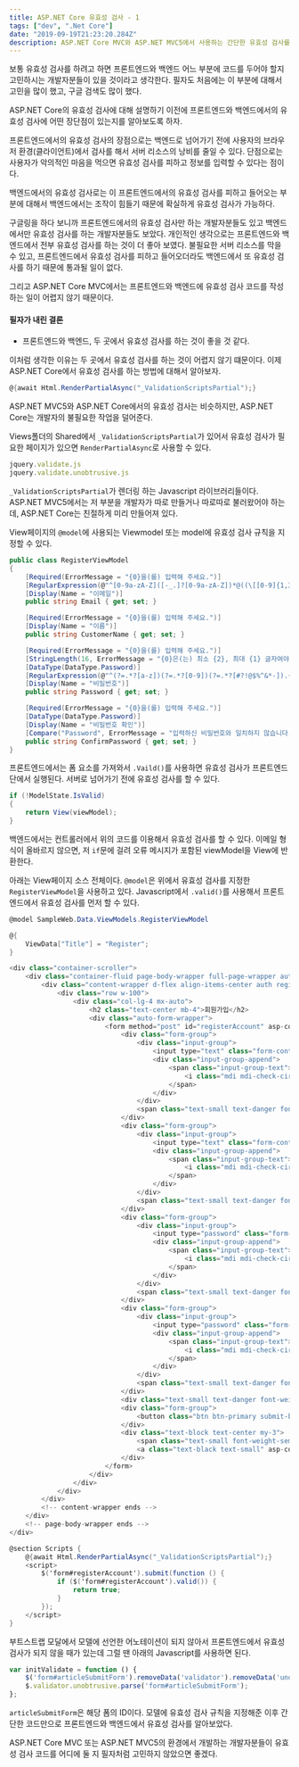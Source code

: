 ```yaml
---
title: ASP.NET Core 유효성 검사 - 1
tags: ["dev", ".Net Core"]
date: "2019-09-19T21:23:20.284Z"
description: ASP.NET Core MVC와 ASP.NET MVC5에서 사용하는 간단한 유효성 검사를 알아봅니다.
---
```


보통 유효성 검사를 하려고 하면 프론트엔드와 백엔드 어느 부분에 코드를 두어야 할지 고민하시는 개발자분들이 있을 것이라고 생각한다. 필자도 처음에는 이 부분에 대해서 고민을 많이 했고, 구글 검색도 많이 했다.

ASP.NET Core의 유효성 검사에 대해 설명하기 이전에 프론트엔드와 백엔드에서의 유효성 검사에 어떤 장단점이 있는지를 알아보도록 하자. 

프론트엔드에서의 유효성 검사의 장점으로는 백엔드로 넘어가기 전에 사용자의 브라우저 환경(클라이언트)에서 검사를 해서 서버 리소스의 낭비를 줄일 수 있다. 단점으로는 사용자가 악의적인 마음을 먹으면 유효성 검사를 피하고 정보를 입력할 수 있다는 점이다.

백엔드에서의 유효성 검사로는 이 프론트엔드에서의 유효성 검사를 피하고 들어오는 부분에 대해서 백엔드에서는 조작이 힘들기 때문에 확실하게 유효성 검사가 가능하다.

구글링을 하다 보니까 프론트엔드에서의 유효성 검사만 하는 개발자분들도 있고 백엔드에서만 유효성 검사를 하는 개발자분들도 보았다. 개인적인 생각으로는 프론트엔드와 백엔드에서 전부 유효성 검사를 하는 것이 더 좋아 보였다. 불필요한 서버 리소스를 막을 수 있고, 프론트엔드에서 유효성 검사를 피하고 들어오더라도 백엔드에서 또 유효성 검사를 하기 때문에 통과될 일이 없다.

그리고 ASP.NET Core MVC에서는 프론트엔드와 백엔드에 유효성 검사 코드를 작성하는 일이 어렵지 않기 때문이다.

#### 필자가 내린 결론
- 프론트엔드와 백엔드, 두 곳에서 유효성 검사를 하는 것이 좋을 것 같다.

이처럼 생각한 이유는 두 곳에서 유효성 검사를 하는 것이 어렵지 않기 떄문이다. 이제 ASP.NET Core에서 유효성 검사를 하는 방법에 대해서 알아보자.

```csharp
@{await Html.RenderPartialAsync("_ValidationScriptsPartial");}
```

ASP.NET MVC5와 ASP.NET Core에서의 유효성 검사는 비슷하지만, ASP.NET Core는 개발자의 불필요한 작업을 덜어준다.

Views폴더의 Shared에서 `_ValidationScriptsPartial`가 있어서 유효성 검사가 필요한 페이지가 있으면 `RenderPartialAsync`로 사용할 수 있다.

```js
jquery.validate.js
jquery.validate.unobtrusive.js
```
`_ValidationScriptsPartial`가 렌더링 하는 Javascript 라이브러리들이다. ASP.NET MVC5에서는 저 부분을 개발자가 따로 만들거나 따로따로 불러왔어야 하는데, ASP.NET Core는 친절하게 미리 만들어져 있다.

View페이지의 `@model`에 사용되는 Viewmodel 또는 model에 유효성 검사 규칙을 지정할 수 있다.

```csharp
public class RegisterViewModel
{
    [Required(ErrorMessage = "{0}을(를) 입력해 주세요.")]
    [RegularExpression(@"^[0-9a-zA-Z]([-_.]?[0-9a-zA-Z])*@((\[[0-9]{1,3}\.[0-9]{1,3}\.[0-9]{1,3}\.)|(([\w-]+\.)+))([a-zA-Z]{2,4}|[0-9]{1,3})(\]?)$", ErrorMessage = "이메일 형식이 올바르지 않습니다.")]
    [Display(Name = "이메일")]
    public string Email { get; set; }

    [Required(ErrorMessage = "{0}을(를) 입력해 주세요.")]
    [Display(Name = "이름")]
    public string CustomerName { get; set; }

    [Required(ErrorMessage = "{0}을(를) 입력해 주세요.")]
    [StringLength(16, ErrorMessage = "{0}은(는) 최소 {2}, 최대 {1} 글자여야 합니다.", MinimumLength = 8)]
    [DataType(DataType.Password)]
    [RegularExpression(@"^(?=.*?[a-z])(?=.*?[0-9])(?=.*?[#?!@$%^&*-]).{8,}$", ErrorMessage = "비밀번호 형식이 올바르지 않습니다.")]
    [Display(Name = "비밀번호")]
    public string Password { get; set; }

    [Required(ErrorMessage = "{0}을(를) 입력해 주세요.")]
    [DataType(DataType.Password)]
    [Display(Name = "비밀번호 확인")]
    [Compare("Password", ErrorMessage = "입력하신 비밀번호와 일치하지 않습니다.")]
    public string ConfirmPassword { get; set; }
}
```

프론트엔드에서는 폼 요소를 가져와서 `.Vaild()`를 사용하면 유효성 검사가 프론트엔드단에서 실행된다. 서버로 넘어가기 전에 유효성 검사를 할 수 있다.

```csharp
if (!ModelState.IsValid)
{
    return View(viewModel);
}
```
백엔드에서는 컨트롤러에서 위의 코드를 이용해서 유효성 검사를 할 수 있다. 이메일 형식이 올바르지 않으면, 저 `if`문에 걸려 오류 메시지가 포함된 viewModel을 View에 반환한다.

아래는 View페이지 소스 전체이다. `@model`은 위에서 유효성 검사를 지정한 `RegisterViewModel`을 사용하고 있다. Javascript에서 `.valid()`를 사용해서 프론트엔드에서 유효성 검사를 먼저 할 수 있다.

```csharp
@model SampleWeb.Data.ViewModels.RegisterViewModel

@{
    ViewData["Title"] = "Register";
}

<div class="container-scroller">
    <div class="container-fluid page-body-wrapper full-page-wrapper auth-page">
        <div class="content-wrapper d-flex align-items-center auth register-bg-1 theme-one">
            <div class="row w-100">
                <div class="col-lg-4 mx-auto">
                    <h2 class="text-center mb-4">회원가입</h2>
                    <div class="auto-form-wrapper">
                        <form method="post" id="registerAccount" asp-controller="Account" asp-action="Register">
                            <div class="form-group">
                                <div class="input-group">
                                    <input type="text" class="form-control" asp-for="Email" placeholder="아이디" onfocusin="onFocusEmail()" onfocusout="onFocusOutEmail()">
                                    <div class="input-group-append">
                                        <span class="input-group-text">
                                            <i class="mdi mdi-check-circle-outline"></i>
                                        </span>
                                    </div>
                                </div>
                                <span class="text-small text-danger font-weight-semibold" id="dataValEmail" asp-validation-for="Email"></span>
                            </div>
                            <div class="form-group">
                                <div class="input-group">
                                    <input type="text" class="form-control" asp-for="CustomerName" placeholder="이름">
                                    <div class="input-group-append">
                                        <span class="input-group-text">
                                            <i class="mdi mdi-check-circle-outline"></i>
                                        </span>
                                    </div>
                                </div>
                                <span class="text-small text-danger font-weight-semibold" asp-validation-for="CustomerName"></span>
                            </div>
                            <div class="form-group">
                                <div class="input-group">
                                    <input type="password" class="form-control" asp-for="Password" placeholder="비밀번호" onfocusout="onFocusOutPassword()">
                                    <div class="input-group-append">
                                        <span class="input-group-text">
                                            <i class="mdi mdi-check-circle-outline"></i>
                                        </span>
                                    </div>
                                </div>
                                <span class="text-small text-danger font-weight-semibold" asp-validation-for="Password"></span>
                            </div>
                            <div class="form-group">
                                <div class="input-group">
                                    <input type="password" class="form-control" asp-for="ConfirmPassword" placeholder="비밀번호 확인" onfocusout="onFocusOutConfirmPassword()">
                                    <div class="input-group-append">
                                        <span class="input-group-text">
                                            <i class="mdi mdi-check-circle-outline"></i>
                                        </span>
                                    </div>
                                </div>
                                <span class="text-small text-danger font-weight-semibold" asp-validation-for="ConfirmPassword"></span>
                            </div>
                            <div class="text-small text-danger font-weight-semibold" asp-validation-summary="ModelOnly"></div>
                            <div class="form-group">
                                <button class="btn btn-primary submit-btn btn-block" id="btnRegister">회원가입</button>
                            </div>
                            <div class="text-block text-center my-3">
                                <span class="text-small font-weight-semibold">이미 회원이신가요 ?</span>
                                <a class="text-black text-small" asp-controller="Account" asp-action="Login">로그인</a>
                            </div>
                        </form>
                    </div>
                </div>
            </div>
        </div>
        <!-- content-wrapper ends -->
    </div>
    <!-- page-body-wrapper ends -->
</div>

@section Scripts {
    @{await Html.RenderPartialAsync("_ValidationScriptsPartial");}
    <script>
        $('form#registerAccount').submit(function () {
            if ($('form#registerAccount').valid()) {
                return true;
            }
        });
    </script>
}
```

부트스트랩 모달에서 모델에 선언한 어노테이션이 되지 않아서 프론트엔드에서 유효성 검사가 되지 않을 때가 있는데 그럴 땐 아래의 Javascript를 사용하면 된다.

```js
var initValidate = function () {
    $('form#articleSubmitForm').removeData('validator').removeData('unobtrusiveValidation');
    $.validator.unobtrusive.parse('form#articleSubmitForm');
};
```

`articleSubmitForm`은 해당 폼의 ID이다. 모델에 유효성 검사 규칙을 지정해준 이후 간단한 코드만으로 프론트엔드와 백엔드에서 유효성 검사를 알아보았다.

ASP.NET Core MVC 또는 ASP.NET MVC5의 환경에서 개발하는 개발자분들이 유효성 검사 코드를 어디에 둘 지 필자처럼 고민하지 않았으면 좋겠다.